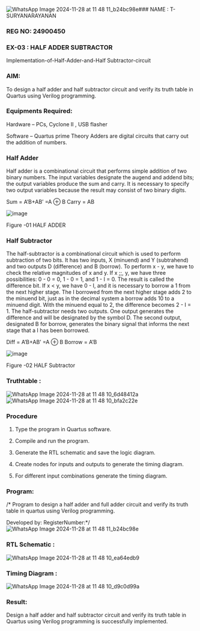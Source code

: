 ![WhatsApp Image 2024-11-28 at 11 48 11_b24bc98e](https://github.com/user-attachments/assets/1a6284d9-c0ea-49fc-a945-fdde8acb2c85)### NAME : T-SURYANARAYANAN
### REG NO: 24900450
### EX-03 : HALF ADDER SUBTRACTOR

Implementation-of-Half-Adder-and-Half Subtractor-circuit

### AIM:

To design a half adder and half subtractor circuit and verify its truth table in Quartus using Verilog programming.

### Equipments Required:

Hardware – PCs, Cyclone II , USB flasher 

Software – Quartus prime Theory Adders are digital circuits that carry out the addition of numbers.

### Half Adder

Half adder is a combinational circuit that performs simple addition of two binary numbers. The input variables designate the augend and addend bits; the output variables produce the sum and carry. It is necessary to specify two output variables because the result may consist of two binary digits.

Sum = A’B+AB’ =A ⊕ B Carry = AB

![image](https://github.com/naavaneetha/HALF_ADDER_SUBTRACTOR/assets/154305477/bd4a0b2c-cdbc-4184-ab08-81578f121e1f)

Figure -01 HALF ADDER

### Half Subtractor

The half-subtractor is a combinational circuit which is used to perform subtraction of two bits. It has two inputs, X (minuend) and Y (subtrahend) and two outputs D (difference) and B (borrow). To perform x - y, we have to check the relative magnitudes of x and y. If x ;;, y, we have three possibilities: 0 - 0 = 0, 1 - 0 = 1, and 1 - I = 0. The result is called the difference bit. If x < y, we have 0 - I, and it is necessary to borrow a 1 from the next higher stage. The I borrowed from the next higher stage adds 2 to the minuend bit, just as in the decimal system a borrow adds 10 to a minuend digit. With the minuend equal to 2, the difference becomes 2 - I = 1. The half-subtractor needs two outputs. One output generates the difference and will be designated by the symbol D. The second output, designated B for borrow, generates the binary signal that informs the next stage that a I has been borrowed. 

Diff = A’B+AB’ =A ⊕ B
Borrow = A’B

 ![image](https://github.com/naavaneetha/HALF_ADDER_SUBTRACTOR/assets/154305477/d76b099c-513f-4e7c-843a-e2fd028a531a)

Figure -02 HALF Subtractor

### Truthtable : 
![WhatsApp Image 2024-11-28 at 11 48 10_6d48412a](https://github.com/user-attachments/assets/f5f2cbad-886f-4df8-a5d9-132cdcf1c70c)
![WhatsApp Image 2024-11-28 at 11 48 10_bfa2c22e](https://github.com/user-attachments/assets/b19cff24-8e65-4dac-b6cf-307e667f5b2c)


### Procedure

1.	Type the program in Quartus software.

2.	Compile and run the program.

3.	Generate the RTL schematic and save the logic diagram.

4.	Create nodes for inputs and outputs to generate the timing diagram.

5.	For different input combinations generate the timing diagram.


### Program:

/* Program to design a half adder and full adder circuit and verify its truth table in quartus using Verilog programming.

Developed by: RegisterNumber:*/
![WhatsApp Image 2024-11-28 at 11 48 11_b24bc98e](https://github.com/user-attachments/assets/17658ad8-f1d3-4c20-a628-bd3e24a075ec)


### RTL Schematic : 
![WhatsApp Image 2024-11-28 at 11 48 10_ea64edb9](https://github.com/user-attachments/assets/5e477b6d-6161-421f-9009-5307bfedb6c0)


### Timing Diagram : 

![WhatsApp Image 2024-11-28 at 11 48 10_d9c0d99a](https://github.com/user-attachments/assets/c66808ca-966b-4f3f-ab1b-ab193e783d7d)



### Result:
Design a half adder and half subtractor circuit and verify its truth table in Quartus using Verilog programming is successfully implemented.

